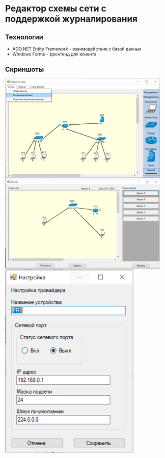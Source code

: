 # Редактор схемы сети с поддержкой журналирования

## Технологии
- ADO.NET Entity Framework - взаимодействие с базой данных 
- Windows Forms - фронтенд для клиента

## Скриншоты
![Форма редактора](screenshots/editor_form.png)
![Форма журнала](screenshots/journal_form.PNG)
![Форма конфигурации устройства](screenshots/config_form.png)